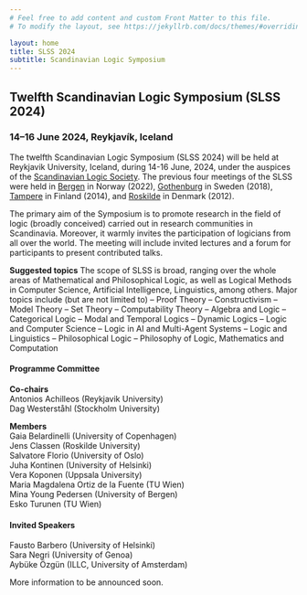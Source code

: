 ```yaml
---
# Feel free to add content and custom Front Matter to this file.
# To modify the layout, see https://jekyllrb.com/docs/themes/#overriding-theme-defaults

layout: home
title: SLSS 2024
subtitle: Scandinavian Logic Symposium 
---
```


## Twelfth Scandinavian Logic Symposium (SLSS 2024) ##

### 14–16 June 2024, Reykjavík, Iceland ###

The twelfth Scandinavian Logic Symposium (SLSS 2024) will be held at Reykjavik University, Iceland, during 14-16 June, 2024, under the auspices of the [Scandinavian Logic Society](https://scandinavianlogic.org/). The previous four meetings of the SLSS were held in [Bergen](https://scandinavianlogic2020.w.uib.no/eleventh-scandinavian-logic-symposium-slss-2020/) in Norway (2022), [Gothenburg](https://scandinavianlogic.org/2017-09-18-SLS2018.html) in Sweden (2018), [Tampere](https://homepages.tuni.fi/kerkko.luosto/event/SLS2014/) in Finland (2014), and [Roskilde](http://scandinavianlogic.weebly.com/) in Denmark (2012).

The primary aim of the Symposium is to promote research in the field of logic (broadly conceived) carried out in research communities in Scandinavia. Moreover, it warmly invites the participation of logicians from all over the world. The meeting will include invited lectures and a forum for participants to present contributed talks.

**Suggested topics**
The scope of SLSS is broad, ranging over the whole areas of Mathematical and Philosophical Logic, as well as Logical Methods in Computer Science, Artificial Intelligence, Linguistics, among others. Major topics include (but are not limited to)
– Proof Theory
– Constructivism
– Model Theory
– Set Theory
– Computability Theory
– Algebra and Logic
– Categorical Logic
– Modal and Temporal Logics
– Dynamic Logics
– Logic and Computer Science
– Logic in AI and Multi-Agent Systems
– Logic and Linguistics
– Philosophical Logic
– Philosophy of Logic, Mathematics and Computation

#### Programme Committee ####

**Co-chairs**  
Antonios Achilleos (Reykjavik University)  
Dag Westerståhl (Stockholm University)

**Members**  
Gaia Belardinelli (University of Copenhagen)  
Jens Classen (Roskilde University)  
Salvatore Florio (University of Oslo)  
Juha Kontinen (University of Helsinki)   
Vera Koponen (Uppsala University)  
Maria Magdalena Ortiz de la Fuente (TU Wien)  
Mina Young Pedersen (University of Bergen)  
Esko Turunen (TU Wien)  

#### Invited Speakers ####

Fausto Barbero (University of Helsinki)   
Sara Negri (University of Genoa)    
Aybüke Özgün (ILLC, University of Amsterdam)  



More information to be announced soon.
